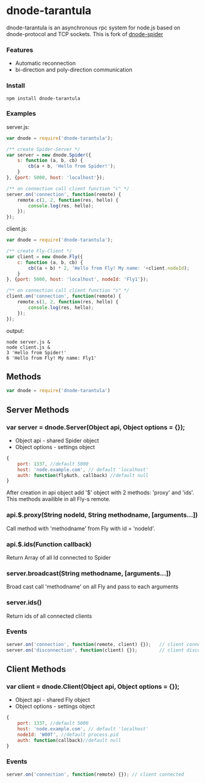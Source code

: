 # dnode-tarantula

dnode-tarantula is an asynchronous rpc system for node.js based on dnode-protocol and TCP sockets.
This is fork of [dnode-spider](https://github.com/llevkin/dnode-spider)

### Features
* Automatic reconnection
* bi-direction and poly-direction communication

### Install

```
npm install dnode-tarantula
```

### Examples

server.js:

``` js
var dnode = require('dnode-tarantula');

/** create Spider-Server */
var server = new dnode.Spider({
	s: function (a, b, cb) {
		cb(a + b, 'Hello from Spider!');
	}
}, {port: 5000, host: 'localhost'});

/** on connection call client function "c" */
server.on('connection', function(remote) {
	remote.c(1, 2, function(res, hello) {
		console.log(res, hello);
	});
});

```

client.js:

``` js
var dnode = require('dnode-tarantula');

/** create Fly-Client */
var client = new dnode.Fly({
	c: function (a, b, cb) {
		cb((a + b) * 2, 'Hello from Fly! My name: '+client.nodeId);
	}
}, {port: 5000, host: 'localhost', nodeId: 'Fly1'});

/** on connection call client function "s" */
client.on('connection', function(remote) {
	remote.s(1, 2, function(res, hello) {
		console.log(res, hello);
	});
});

```

output:
```
node server.js &
node client.js &
3 'Hello from Spider!'
6 'Hello from Fly! My name: Fly1'
```

## Methods

``` js
var dnode = require('dnode-tarantula')
```

## Server Methods

### var server = dnode.Server(Object api, Object options = {});

* Object api - shared Spider object
* Object options - settings object

```js
{
	port: 1337, //default 5000
	host: 'node.example.com', // default 'localhost'
	auth: function(flyAuth, callback) //default null
}
```

After creation in api object add '$' object with 2 methods: 'proxy' and 'ids'. This methods availible in all Fly-s remote.

### api.$.proxy(String nodeId, String methodname, [arguments...])

Call method with 'methodname' from Fly with id = 'nodeId'.

### api.$.ids(Function callback)

Return Array of all Id connected to Spider

### server.broadcast(String methodname, [arguments...])

Broad cast call 'methodname' on all Fly and pass to each arguments

### server.ids()

Return ids of all connected clients

### Events

``` js
server.on('connection', function(remote, client) {});	// client connected
server.on('disconnection', function(client) {});		// client disconnected
```

## Client Methods

### var client = dnode.Client(Object api, Object options = {});

* Object api - shared Fly object
* Object options - settings object

```js
{
	port: 1337, //default 5000
	host: 'node.example.com', // default 'localhost'
	nodeId: 'W00T', //default process.pid
	auth: function(callback)//default null
}
```

### Events

``` js
server.on('connection', function(remote) {}); // client connected
```
